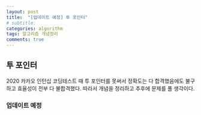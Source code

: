 ```yaml
---
layout: post
title:  "[업데이트 예정] 투 포인터"
# subtitle: 
categories: algorithm
tags: 알고리즘 개념정리
comments: true
---
```


## 투 포인터

2020 카카오 인턴십 코딩테스트 때 투 포인터를 못써서 정확도는 다 합격했음에도 불구하고 효율성이 전부 다 불합격했다. 따라서 개념을 정리하고 추후에 문제를 풀 생각이다.

### 업데이트 예정